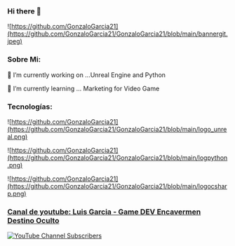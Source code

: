 ### Hi there 👋
![https://github.com/GonzaloGarcia21](https://github.com/GonzaloGarcia21/GonzaloGarcia21/blob/main/bannergit.jpeg)
### Sobre Mi:
🔭 I’m currently working on ...Unreal Engine and Python 

🌱 I’m currently learning ... Marketing for Video Game 

### Tecnologías:

![https://github.com/GonzaloGarcia21](https://github.com/GonzaloGarcia21/GonzaloGarcia21/blob/main/logo_unreal.png)

![https://github.com/GonzaloGarcia21](https://github.com/GonzaloGarcia21/GonzaloGarcia21/blob/main/logpython.png)

![https://github.com/GonzaloGarcia21](https://github.com/GonzaloGarcia21/GonzaloGarcia21/blob/main/logocsharp.png)


### <a href="https://www.youtube.com/@LuisGonzaloGarcia/featured">Canal de youtube: Luis Garcia - Game DEV Encavermen Destino Oculto</a>

[![YouTube Channel Subscribers](https://img.shields.io/youtube/channel/subscribers/UCJTaQ_TjT-Ty2GOiQhwDwAA?style=social)](https://www.youtube.com/@LuisGonzaloGarcia/featured)
<!--
<img src="https://studio.youtube.com/channel/UCJTaQ_TjT-Ty2GOiQhwDwAA/editing/images" style="height: 50%; width:50%;"/>
**GonzaloGarcia21/GonzaloGarcia21** is a ✨ _special_ ✨ repository because it `README.md` (this file) appears on your GitHub profile.

Here are some ideas to get you started:

- 🔭 I’m currently working on ...
- 🌱 I’m currently learning ...
- 👯 I’m looking to collaborate on ...
- 🤔 I’m looking for help with ...
- 💬 Ask me about ...
- 📫 How to reach me: ...
- 😄 Pronouns: ...
- ⚡ Fun fact: ...
-->
